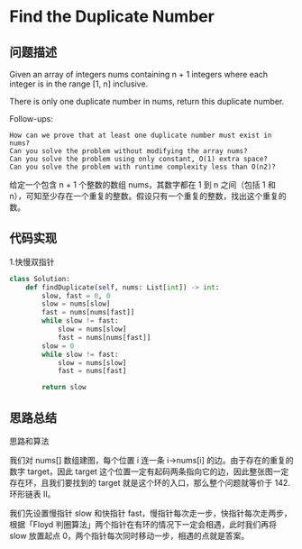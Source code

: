 #  Find the Duplicate Number

## 问题描述

Given an array of integers nums containing n + 1 integers where each integer is in the range [1, n] inclusive.

There is only one duplicate number in nums, return this duplicate number.

Follow-ups:

    How can we prove that at least one duplicate number must exist in nums? 
    Can you solve the problem without modifying the array nums?
    Can you solve the problem using only constant, O(1) extra space?
    Can you solve the problem with runtime complexity less than O(n2)?
    
给定一个包含 n + 1 个整数的数组 nums，其数字都在 1 到 n 之间（包括 1 和 n），可知至少存在一个重复的整数。假设只有一个重复的整数，找出这个重复的数。



## 代码实现

1.快慢双指针
```python
class Solution:
    def findDuplicate(self, nums: List[int]) -> int:
        slow, fast = 0, 0
        slow = nums[slow]
        fast = nums[nums[fast]]
        while slow != fast:
            slow = nums[slow]
            fast = nums[nums[fast]]
        slow = 0
        while slow != fast:
            slow = nums[slow]
            fast = nums[fast]

        return slow
```


## 思路总结

思路和算法

我们对 nums[] 数组建图，每个位置 i 连一条 i→nums[i] 的边。由于存在的重复的数字 target，因此 target 这个位置一定有起码两条指向它的边，因此整张图一定存在环，且我们要找到的 target 就是这个环的入口，那么整个问题就等价于 142. 环形链表 II。

我们先设置慢指针 slow 和快指针 fast，慢指针每次走一步，快指针每次走两步，根据「Floyd 判圈算法」两个指针在有环的情况下一定会相遇，此时我们再将 slow 放置起点 0，两个指针每次同时移动一步，相遇的点就是答案。